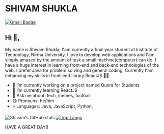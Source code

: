 # SHIVAM SHUKLA

[![Gmail Badge](https://img.shields.io/badge/-shivamshukla752@gmail.com-c14438?style=flat-square&logo=Gmail&logoColor=white&link=mailto:shivamshukla752@gmail.com)](mailto:shivamshukla752@gmail.com)


## Hi 👋, 
My name is Shivam Shukla, I'am currently a final year student at Institute of Technology, Nirma University. I love to develop web applications and I'am simply amazed by the amount of task a small machine(computer) can do. I have a huge interest in learning front-end and back-end technologies of the web. I prefer Java for problem solving and general coding, Currently I'am enhancing my skills in front-end library ReactJS 
🏄‍♂️. 

- 🔭 I’m currently working on a project named Quora for Students
- 🌱 I’m currently learning ReactJS
- 💬 Ask me about: tech, memes, football
- 😄 Pronouns: he/him
-  ⚡ Languages: Java, JavaScript, Python,

![Shivam's GitHub stats](https://github-readme-stats.vercel.app/api?username=SHivam21082000&show_icons=true&theme=radical)
[![Top Langs](https://github-readme-stats.vercel.app/api/top-langs/?username=SHivam21082000&layout=compact&theme=radical)](https://github.com/anuraghazra/github-readme-stats)


HAVE A GREAT DAY!!




